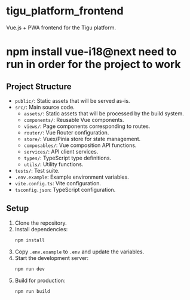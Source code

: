 # tigu_platform_frontend

Vue.js + PWA frontend for the Tigu platform.
# npm install vue-i18@next need to run in order for the project to work
## Project Structure

- `public/`: Static assets that will be served as-is.
- `src/`: Main source code.
  - `assets/`: Static assets that will be processed by the build system.
  - `components/`: Reusable Vue components.
  - `views/`: Page components corresponding to routes.
  - `router/`: Vue Router configuration.
  - `store/`: Vuex/Pinia store for state management.
  - `composables/`: Vue composition API functions.
  - `services/`: API client services.
  - `types/`: TypeScript type definitions.
  - `utils/`: Utility functions.
- `tests/`: Test suite.
- `.env.example`: Example environment variables.
- `vite.config.ts`: Vite configuration.
- `tsconfig.json`: TypeScript configuration.

## Setup

1. Clone the repository.
2. Install dependencies:
   ```bash
   npm install
   ```
3. Copy `.env.example` to `.env` and update the variables.
4. Start the development server:
   ```bash
   npm run dev
   ```
5. Build for production:
   ```bash
   npm run build
   ```
